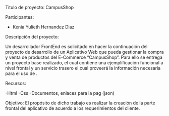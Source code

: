 Titulo de proyecto:
CampusShop

Participantes:
- Kenia Yulieth Hernandez Diaz

Descripción del proyecto:

Un desarrollador FrontEnd es solicitado en hacer la continuación del proyecto de desarrollo de un Aplicativo Web que pueda gestionar la compra y venta de productos del E-Commerce “CampusShop”. Para ello se entrega un proyecto base realizado, el cual contiene una ejemplificación funcional a nivel frontal y un servicio trasero el cual proveerá la información necesaria para el uso de .



Recursos:

-Html
-Css
-Documentos, enlaces para la pag (json)


Objetivo:
El propósito de dicho trabajo es realizar la creación de la parte frontal del aplicativo de acuerdo a los requerimientos del cliente.